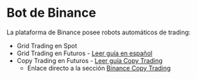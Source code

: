 # Bot de Binance

La plataforma de Binance posee robots automáticos de trading:

- Grid Trading en Spot
- Grid Trading en Futuros - [Leer guía en español](https://www.locademiadigital.com/2022/04/guia-bot-binance-futures.html)
- Copy Trading en Futuros - [Leer guía Copy Trading](https://www.locademiacripto.com/2023/09/guia-principiantes-copy-trading.html)
  - Enlace directo a la sección [Binance Copy Trading](https://www.binance.com/es-LA/copy-trading?ref=BRR737TH)
